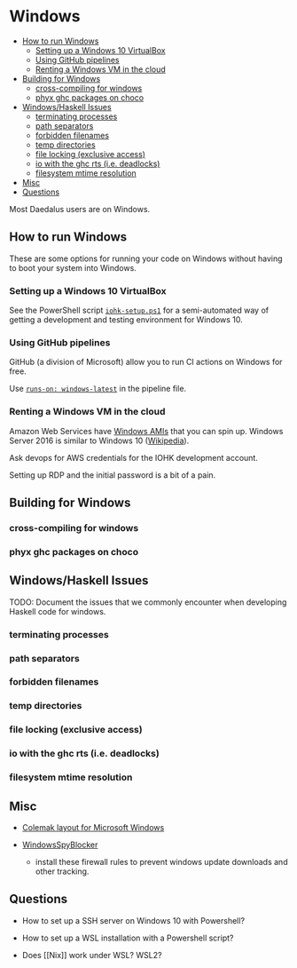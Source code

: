 # Windows

  - [How to run Windows](#how-to-run-windows)
      - [Setting up a Windows 10
        VirtualBox](#setting-up-a-windows-10-virtualbox)
      - [Using GitHub pipelines](#using-github-pipelines)
      - [Renting a Windows VM in the
        cloud](#renting-a-windows-vm-in-the-cloud)
  - [Building for Windows](#building-for-windows)
      - [cross-compiling for windows](#cross-compiling-for-windows)
      - [phyx ghc packages on choco](#phyx-ghc-packages-on-choco)
  - [Windows/Haskell Issues](#windowshaskell-issues)
      - [terminating processes](#terminating-processes)
      - [path separators](#path-separators)
      - [forbidden filenames](#forbidden-filenames)
      - [temp directories](#temp-directories)
      - [file locking (exclusive
        access)](#file-locking-exclusive-access)
      - [io with the ghc rts
        (i.e. deadlocks)](#io-with-the-ghc-rts-i.e.-deadlocks)
      - [filesystem mtime resolution](#filesystem-mtime-resolution)
  - [Misc](#misc)
  - [Questions](#questions)

Most Daedalus users are on Windows.

## How to run Windows

These are some options for running your code on Windows without having
to boot your system into Windows.

### Setting up a Windows 10 VirtualBox

See the PowerShell script [`iohk-setup.ps1`](../scripts/iohk-setup.ps1)
for a semi-automated way of getting a development and testing
environment for Windows 10.

### Using GitHub pipelines

GitHub (a division of Microsoft) allow you to run CI actions on Windows
for free.

Use [`runs-on: windows-latest`](https://help.github.com/en/actions/reference/workflow-syntax-for-github-actions#jobsjob_idruns-on)
in the pipeline file.

### Renting a Windows VM in the cloud

Amazon Web Services have [Windows AMIs](https://aws.amazon.com/windows/resources/amis/)
that you can spin up. Windows Server 2016 is similar to Windows 10
([Wikipedia](https://en.wikipedia.org/wiki/Windows_Server_2016)).

Ask devops for AWS credentials for the IOHK development account.

Setting up RDP and the initial password is a bit of a pain.

## Building for Windows

### cross-compiling for windows

### phyx ghc packages on choco

## Windows/Haskell Issues

TODO: Document the issues that we commonly encounter when developing
Haskell code for windows.

### terminating processes

### path separators

### forbidden filenames

### temp directories

### file locking (exclusive access)

### io with the ghc rts (i.e. deadlocks)

### filesystem mtime resolution

## Misc

  - [Colemak layout for Microsoft Windows](https://colemak.com/Windows)

  - [WindowsSpyBlocker](https://github.com/crazy-max/WindowsSpyBlocker)
    - install these firewall rules to prevent windows update downloads
    and other tracking.

## Questions

  - How to set up a SSH server on Windows 10 with Powershell?

  - How to set up a WSL installation with a Powershell script?

  - Does [[Nix]] work under WSL? WSL2?
